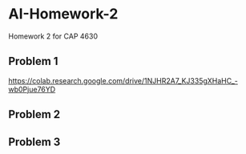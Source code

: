 # AI-Homework-2
Homework 2 for CAP 4630

## Problem 1
 https://colab.research.google.com/drive/1NJHR2A7_KJ335gXHaHC_-wb0Pjue76YD

## Problem 2
 

## Problem 3
 
